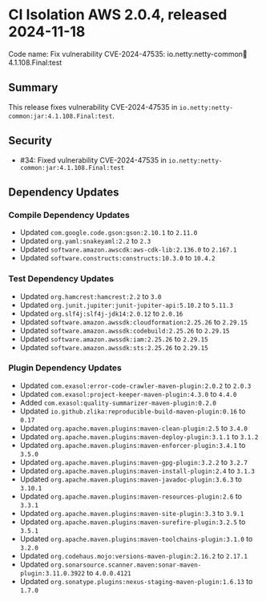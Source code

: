 # CI Isolation AWS 2.0.4, released 2024-11-18

Code name: Fix vulnerability CVE-2024-47535: io.netty:netty-common:jar:4.1.108.Final:test

## Summary

This release fixes vulnerability CVE-2024-47535 in `io.netty:netty-common:jar:4.1.108.Final:test`.

## Security

* #34: Fixed vulnerability CVE-2024-47535 in `io.netty:netty-common:jar:4.1.108.Final:test`

## Dependency Updates

### Compile Dependency Updates

* Updated `com.google.code.gson:gson:2.10.1` to `2.11.0`
* Updated `org.yaml:snakeyaml:2.2` to `2.3`
* Updated `software.amazon.awscdk:aws-cdk-lib:2.136.0` to `2.167.1`
* Updated `software.constructs:constructs:10.3.0` to `10.4.2`

### Test Dependency Updates

* Updated `org.hamcrest:hamcrest:2.2` to `3.0`
* Updated `org.junit.jupiter:junit-jupiter-api:5.10.2` to `5.11.3`
* Updated `org.slf4j:slf4j-jdk14:2.0.12` to `2.0.16`
* Updated `software.amazon.awssdk:cloudformation:2.25.26` to `2.29.15`
* Updated `software.amazon.awssdk:codebuild:2.25.26` to `2.29.15`
* Updated `software.amazon.awssdk:iam:2.25.26` to `2.29.15`
* Updated `software.amazon.awssdk:sts:2.25.26` to `2.29.15`

### Plugin Dependency Updates

* Updated `com.exasol:error-code-crawler-maven-plugin:2.0.2` to `2.0.3`
* Updated `com.exasol:project-keeper-maven-plugin:4.3.0` to `4.4.0`
* Added `com.exasol:quality-summarizer-maven-plugin:0.2.0`
* Updated `io.github.zlika:reproducible-build-maven-plugin:0.16` to `0.17`
* Updated `org.apache.maven.plugins:maven-clean-plugin:2.5` to `3.4.0`
* Updated `org.apache.maven.plugins:maven-deploy-plugin:3.1.1` to `3.1.2`
* Updated `org.apache.maven.plugins:maven-enforcer-plugin:3.4.1` to `3.5.0`
* Updated `org.apache.maven.plugins:maven-gpg-plugin:3.2.2` to `3.2.7`
* Updated `org.apache.maven.plugins:maven-install-plugin:2.4` to `3.1.3`
* Updated `org.apache.maven.plugins:maven-javadoc-plugin:3.6.3` to `3.10.1`
* Updated `org.apache.maven.plugins:maven-resources-plugin:2.6` to `3.3.1`
* Updated `org.apache.maven.plugins:maven-site-plugin:3.3` to `3.9.1`
* Updated `org.apache.maven.plugins:maven-surefire-plugin:3.2.5` to `3.5.1`
* Updated `org.apache.maven.plugins:maven-toolchains-plugin:3.1.0` to `3.2.0`
* Updated `org.codehaus.mojo:versions-maven-plugin:2.16.2` to `2.17.1`
* Updated `org.sonarsource.scanner.maven:sonar-maven-plugin:3.11.0.3922` to `4.0.0.4121`
* Updated `org.sonatype.plugins:nexus-staging-maven-plugin:1.6.13` to `1.7.0`
